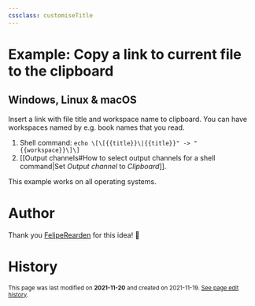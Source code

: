 ```yaml
---
cssclass: customiseTitle
---
```

# Example: Copy a link to current file to the clipboard

## Windows, Linux & macOS
Insert a link with file title and workspace name to clipboard. You can have workspaces named by e.g. book names that you read.
1. Shell command: `echo \[\[{{title}}\|{{title}}" -> "{{workspace}}\]\]`
2. [[Output channels#How to select output channels for a shell command|Set *Output channel* to *Clipboard*]].

This example works on all operating systems.

# Author
Thank you [FelipeRearden](https://github.com/FelipeRearden) for this idea! 🙂

# History
<small>This page was last modified on <strong>2021-11-20</strong> and created on 2021-11-19. <a href="https://github.com/Taitava/obsidian-shellcommands-documentation/commits/main/./Example%20shell%20commands/Copy%20a%20link%20to%20current%20file%20to%20the%20clipboard.md">See page edit history</a>.</small>
